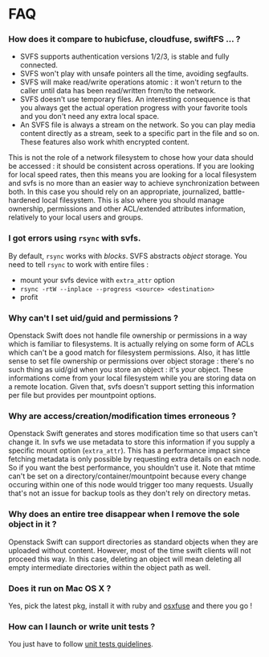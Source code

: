 # FAQ


### How does it compare to hubicfuse, cloudfuse, swiftFS ... ?

* SVFS supports authentication versions 1/2/3, is stable and fully connected.
* SVFS won't play with unsafe pointers all the time, avoiding segfaults.
* SVFS  will make read/write operations atomic : it won't return to the caller
until data has been read/written from/to the network.
* SVFS doesn't use temporary files. An interesting consequence is that you always
get the actual operation progress with your favorite tools and you don't
need any extra local space.
* An SVFS file is always a stream on the network. So you can play media content
directly as a stream, seek to a specific part in the file and so on. These
features also work whith encrypted content.

This is not the role of a network filesystem to chose how your data should be
accessed : it should be consistent across operations. If you are looking for
local speed rates, then this means you are looking for a local filesystem and
svfs is no more than an easier way to achieve synchronization between both. In
this case you should rely on an appropriate, journalized, battle-hardened local
filesystem. This is also where you should manage ownership, permissions and other
ACL/extended attributes information, relatively to your local users and groups.


### I got errors using `rsync` with svfs.

By default, `rsync` works with *blocks*. SVFS abstracts *object* storage.
You need to tell `rsync` to work with entire files :
- mount your svfs device with `extra_attr` option
- `rsync -rtW --inplace --progress <source> <destination>`
- profit


### Why can't I set uid/guid and permissions ?

Openstack Swift does not handle file ownership or permissions in a way which is
familiar to filesystems. It is actually relying on some form of ACLs which can't
be a good match for filesystem permissions. Also, it has little sense to set
file ownership or permissions over object storage : there's no such thing as
uid/gid when you store an object : it's *your* object. These informations come
from your local filesystem while you are storing data on a remote location.
Given that, svfs doesn't support setting this information per file but provides
per mountpoint options.


### Why are access/creation/modification times erroneous ?

Openstack Swift generates and stores modification time so that users can't change
it. In svfs we use metadata to store this information if you supply a specific
mount option (`extra_attr`). This has a performance impact since fetching
metadata is only possible by requesting extra details on each node.
So if you want the best performance, you shouldn't use it. Note that mtime
can't be set on a directory/container/mountpoint because every change occuring
within one of this node would trigger too many requests. Usually that's not an
issue for backup tools as they don't rely on directory metas.


### Why does an entire tree disappear when I remove the sole object in it ?

Openstack Swift can support directories as standard objects when they are
uploaded without content. However, most of the time swift clients will not
proceed this way. In this case, deleting an object will mean deleting all
empty intermediate directories within the object path as well.


### Does it run on Mac OS X ?

Yes, pick the latest pkg, install it with ruby and [osxfuse](https://github.com/osxfuse/osxfuse) and there you go !


### How can I launch or write unit tests ?

You just have to follow [unit tests guidelines](docs/Unit-tests.md).
